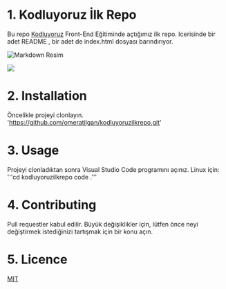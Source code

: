 # 1. Kodluyoruz İlk Repo
Bu repo [Kodluyoruz](https://www.kodluyoruz.org/) Front-End Eğitiminde açtığımız ilk repo. Icerisinde bir adet README , bir adet de index.html dosyası barındırıyor.

![Markdown Resim]()

![](https://github.com/omercenko/kodluyoruzilkrepo)
# 2. Installation
Öncelikle projeyi clonlayın. 
'https://github.com/omeratilgan/kodluyoruzilkrepo.git'
# 3. Usage
Projeyi clonladıktan sonra Visual Studio Code programını açınız.
Linux için:
'''cd kodluyoruzilkrepo
code .'''
# 4. Contributing
Pull requestler kabul edilir. Büyük değişiklikler için, lütfen önce neyi değiştirmek istediğinizi tartışmak için bir konu açın.
# 5. Licence
[MIT](https://choosealicense.com/licenses/mit/)
